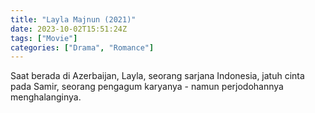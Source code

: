 ```yaml
---
title: "Layla Majnun (2021)"
date: 2023-10-02T15:51:24Z
tags: ["Movie"]
categories: ["Drama", "Romance"]
---
```


Saat berada di Azerbaijan, Layla, seorang sarjana Indonesia, jatuh cinta pada Samir, seorang pengagum karyanya - namun perjodohannya menghalanginya.

<mux-player stream-type="on-demand"
  src="https://kp3d-my.sharepoint.com/personal/ryoo_kp3d_onmicrosoft_com/_layouts/15/download.aspx?share=EQtcZ0gxlGlDmJtwSZnkdU0Bd4I6Ac0KEcNlCT5ELLTRuQ" metadata-video-title="Layla Majnun (2021)" prefer-playback="mse" controls>
  </mux-player>
  
  
  <script src="https://cdn.jsdelivr.net/npm/@mux/mux-player"></script>
  
 <script id="sJMWbkBKvtzc7PQCQKFE2VqUaVTaZxQj35asILO1301w" type="application/ld+json">
 {
  "@context": "https://schema.org/",
  "@type": "VideoObject",
  "name": "Layla Majnun (2021)",
  "contentUrl": "https://stream.mux.com/YwB4N00MkR9FFESjFTHbE6zTWzRaOZUx8s2XYItL02XkU.m3u8",
  "thumbnailUrl": "https://www.themoviedb.org/t/p/original/cYpL6ewMXU3V4SQdYHsKTdZSYC8.jpg?width=314&fit_mode=preserve&time=25",
  "uploadDate": "2023-10-02T15:51:24Z",
}

</script>
